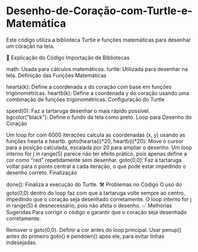 # Desenho-de-Coração-com-Turtle-e-Matemática
Este código utiliza a biblioteca Turtle e funções matemáticas para desenhar um coração na tela.

📜 Explicação do Código
Importação de Bibliotecas

math: Usada para cálculos matemáticos.
turtle: Utilizada para desenhar na tela.
Definição das Funções Matemáticas

hearta(k): Define a coordenada x do coração com base em funções trigonométricas.
heartb(k): Define a coordenada y do coração usando uma combinação de funções trigonométricas.
Configuração do Turtle

speed(0): Faz a tartaruga desenhar o mais rápido possível.
bgcolor("black"): Define o fundo da tela como preto.
Loop para Desenho do Coração

Um loop for com 6000 iterações calcula as coordenadas (x, y) usando as funções hearta e heartb.
goto(hearta(i)*20, heartb(i)*20): Move o cursor para a posição calculada, escalada por 20 para ampliar o desenho.
Um loop interno for j in range(5) parece não ter efeito prático, pois apenas define a cor como "red" repetidamente sem desenhar.
goto(0,0): Faz a tartaruga voltar para o ponto central a cada iteração, o que pode estar impedindo o desenho correto.
Finalização

done(): Finaliza a execução do Turtle.
🛠️ Problemas no Código
O uso do goto(0,0) dentro do loop faz com que a tartaruga volte sempre ao centro, impedindo que o coração seja desenhado corretamente.
O loop interno for j in range(5) é desnecessário, pois não afeta o desenho.
✅ Melhorias Sugeridas
Para corrigir o código e garantir que o coração seja desenhado corretamente:

Remover o goto(0,0).
Definir a cor antes do loop principal.
Usar penup() antes do primeiro goto() e pendown() após ele, para evitar linhas indesejadas.
